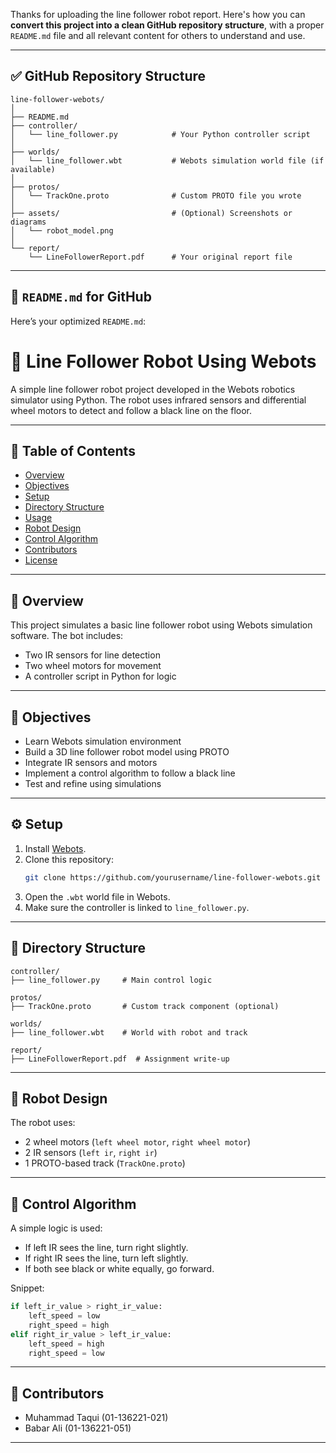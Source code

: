 Thanks for uploading the line follower robot report. Here's how you can **convert this project into a clean GitHub repository structure**, with a proper `README.md` file and all relevant content for others to understand and use.

---

## ✅ GitHub Repository Structure

```
line-follower-webots/
│
├── README.md
├── controller/
│   └── line_follower.py            # Your Python controller script
│
├── worlds/
│   └── line_follower.wbt           # Webots simulation world file (if available)
│
├── protos/
│   └── TrackOne.proto              # Custom PROTO file you wrote
│
├── assets/                         # (Optional) Screenshots or diagrams
│   └── robot_model.png
│
└── report/
    └── LineFollowerReport.pdf      # Your original report file
```

---

## 📘 `README.md` for GitHub

Here’s your optimized `README.md`:


# 🤖 Line Follower Robot Using Webots

A simple line follower robot project developed in the Webots robotics simulator using Python. The robot uses infrared sensors and differential wheel motors to detect and follow a black line on the floor.

---

## 📌 Table of Contents
- [Overview](#overview)
- [Objectives](#objectives)
- [Setup](#setup)
- [Directory Structure](#directory-structure)
- [Usage](#usage)
- [Robot Design](#robot-design)
- [Control Algorithm](#control-algorithm)
- [Contributors](#contributors)
- [License](#license)

---

## 📖 Overview

This project simulates a basic line follower robot using Webots simulation software. The bot includes:
- Two IR sensors for line detection
- Two wheel motors for movement
- A controller script in Python for logic

---

## 🎯 Objectives

- Learn Webots simulation environment
- Build a 3D line follower robot model using PROTO
- Integrate IR sensors and motors
- Implement a control algorithm to follow a black line
- Test and refine using simulations

---

## ⚙️ Setup

1. Install [Webots](https://cyberbotics.com/#download).
2. Clone this repository:
   ```bash
   git clone https://github.com/yourusername/line-follower-webots.git


3. Open the `.wbt` world file in Webots.
4. Make sure the controller is linked to `line_follower.py`.

---

## 📁 Directory Structure

```
controller/
├── line_follower.py     # Main control logic

protos/
├── TrackOne.proto       # Custom track component (optional)

worlds/
├── line_follower.wbt    # World with robot and track

report/
├── LineFollowerReport.pdf  # Assignment write-up
```

---

## 🧠 Robot Design

The robot uses:

* 2 wheel motors (`left wheel motor`, `right wheel motor`)
* 2 IR sensors (`left ir`, `right ir`)
* 1 PROTO-based track (`TrackOne.proto`)

---

## 🧠 Control Algorithm

A simple logic is used:

* If left IR sees the line, turn right slightly.
* If right IR sees the line, turn left slightly.
* If both see black or white equally, go forward.

Snippet:

```python
if left_ir_value > right_ir_value:
    left_speed = low
    right_speed = high
elif right_ir_value > left_ir_value:
    left_speed = high
    right_speed = low
```

---

## 🙌 Contributors

* Muhammad Taqui (01-136221-021)
* Babar Ali (01-136221-051)

---


